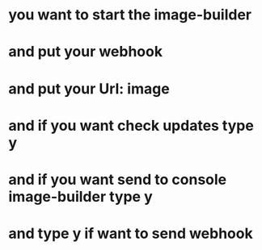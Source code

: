 # you want to start the image-builder
# and put your webhook
# and put your Url: image
# and if you want check updates type y
# and if you want send to console image-builder type y
# and type y if want to send webhook
